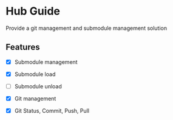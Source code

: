 # Hub Guide

Provide a git management and submodule management solution

## Features
- [x] Submodule management
- [x] Submodule load
- [ ] Submodule unload
- [x] Git management
- [x] Git Status, Commit, Push, Pull

